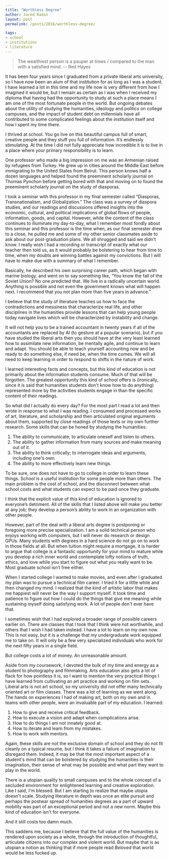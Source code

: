 ```yaml
---
title: "Worthless Degree"
author: Jared Radin
layout: post
permalink: /posts/2016/worthless-degree/

tags:
- school
- institutions
- literature
---
```


> The wealthiest person is a pauper at times / compared to the man with a satisfied mind.
-- Red Hayes

It has been four years since I graduated from a private liberal arts university, so I have now been an alum of that institution for as long as I was a student.
I have learned a lot in this time and my life now is very different from how I imagined it would be, but I remain as certain as I was when I received my diploma that having had the opportunity to study at such a place means I am one of the most fortunate people in the world.
But ongoing debates about the utility of studying the humanities, ideology and politics on college campuses, and the impact of student debt on millennials have all contributed to some complicated feelings about the institution itself and how I spent my time there.

I thrived at school. You go live on this beautiful campus full of smart, creative people and they stuff you full of information. It’s endlessly stimulating. At the time I did not fully appreciate how incredible it is to live in a place where your primary responsibility is to learn.

One professor who made a big impression on me was an Armenian raised by refugees from Turkey. He grew up in cities around the Middle East before immigrating to the United States from Beirut.
This person knows half a dozen languages and helped found the preeminent scholarly journal on Thomas Pynchon before getting bored with that and moving on to found the preeminent scholarly journal on the study of diasporas.

I took a seminar with this professor in my final semester called “Diasporas, Transnationalism, and Globalization.” The class was a survey of diaspora studies, and our readings and discussions offered insights into the economic, cultural, and political implications of global flows of people, information, goods, and capital.
However, while the content of the class continues to illuminate my day-to-day, what I remember most fondly about this seminar and this professor is the time when, as our final semester drew to a close, he pulled me and some of my other senior classmates aside to ask about our post-graduation plans.
We all shrugged and said we didn’t know.
I really wish I had a recording or transcript of exactly what our teacher then told us, as it would probably be bolstering to hear from time to time, when my doubts are winning battles against my convictions. But I will have to make due with a summary of what I remember.

Basically, he described his own surprising career path, which began with marine biology, and went on to say something like, “You know the fall of the Soviet Union? No one predicted that. We live in a radically uncertain world. Anything is possible and not even the government knows what will happen next. I recommend that you not plan more than five years in advance.”

I believe that the study of literature teaches us how to face the contradictions and messiness that characterize real life, and other disciplines in the humanities provide lessons that can help young people today navigate lives which will be characterized by instability and change.

It will not help you to be a trained accountant in twenty years if all of the accountants are replaced by AI (to gesture at a popular scenario), but if you have studied the liberal arts then you should have at the very least learned how to assimilate new information, be mentally agile, and continue to learn and adapt. You should be able to teach yourself accounting now and be ready to do something else, if need be, when the time comes. We will all need to keep learning in order to respond to shifts in the nature of work.

I learned interesting facts and concepts, but this kind of education is not primarily about the information students consume. Much of that will be forgotten.
The greatest opportunity this kind of school offers is (ironically, since it is said that humanities students don't know how to do anything) represented more by the activities students engage in than the specific content of their readings.

So what did I actually do every day? For the most part I read a lot and then wrote in response to what I was reading. I consumed and processed works of art, literature, and scholarship and then articulated original arguments about them, supported by close readings of those texts or my own further research. Some skills that can be honed by studying the humanities:

1. The ability to communicate; to articulate oneself and listen to others.
2. The ability to gather information from many sources and make meaning out of it.
3. The ability to think critically; to interrogate ideas and arguments, including one's own.
4. The ability to more effectively learn new things.

To be sure, one does not have to go to college in order to learn these things. School is a useful institution for some people more than others.
The main problem is the cost of school, and the disconnect between what school costs and what students can expect to be paid once they graduate.

I think that the explicit value of this kind of education is ignored to everyone’s detriment.
All of the skills that I listed above will make you better at any job; they develop a person’s ability to work in an organization with other people.

However, part of the deal with a liberal arts degree is postponing or foregoing more precise specialization.
I am a solid technical person who enjoys working with computers, but I will never do research or design GPUs.
Many students with degrees in a hard science do not go on to work in those fields at all.
But when tuition might require a mortgage, it is harder to argue that college is a fantastic opportunity for your mind to mature while you develop a rich inner world and contemplate lofty notions of truth, ethics, and love while you start to figure out what you really want to be.
Most graduate school isn’t free either.

When I started college I wanted to make movies, and even after I graduated my plan was to pursue a technical film career.
I tried it for a little while and then changed my mind. I realized that the kind of artistic labor that makes me happiest will never be the way I support myself.
It took time and patience to figure out how I could do the things that give me meaning while sustaining myself doing satisfying work. A lot of people don't ever have that.

I sometimes wish that I had explored a broader range of possible careers earlier on.
There are classes that I took that I think were not worthwhile, and others that I wish I had taken instead. I have a lot to learn on my own now.
This is not easy, but it is a challenge that my undergraduate work equipped me to take on.
It will only be a few very specialized individuals who work for the next fifty years in a single field.

But college costs a lot of money. An unreasonable amount.

Aside from my coursework, I devoted the bulk of my time and energy as a student to photography and filmmaking.
Arts education also gets a lot of flack for how pointless it is, so I want to mention the very practical things I have learned from cultivating an art practice and working on film sets.
Liberal arts is not art school, so my university did not offer many technically oriented art or film classes. There was a lot of learning as we went along.
The hands on experiences I had of making art, both on my own and in teams with other people, were an invaluable part of my education. I learned:

1. How to give and receive critical feedback.
2. How to execute a vision and adapt when complications arise.
3. How to do things I am not innately good at.
4. How to iterate and learn from my mistakes.
5. How to work with mentors.

Again, these skills are not the exclusive domain of school and they do not fit cleanly on a typical resume, but I think it takes a failure of imagination to disregard them.
Indeed, it may be that the most important aspect of a student's mind that can be bolstered by studying the humanities is their imagination, their sense of what may be possible and what part they want to play in the world.

There is a utopian quality to small campuses and to the whole concept of a secluded environment for enlightened learning and creative exploration. Like I said, I'm blessed.
But I am starting to realize that maybe utopia doesn't scale.
Studying literature in depth was once an elite pursuit and perhaps the postwar spread of humanities degrees as a part of upward mobility was part of an exceptional period and not a new norm. Maybe this kind of education isn't for everyone.

And it still costs too damn much.

This saddens me, because I believe that the full value of the humanities is rendered upon society as a whole, through the introduction of thoughtful, articulate citizens into our complex and violent world.
But maybe that is as utopian a notion as thinking that if more people read *Beloved* that world would be less fucked up.
